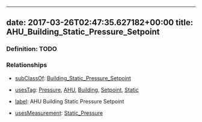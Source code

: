 
---
date: 2017-03-26T02:47:35.627182+00:00
title: AHU_Building_Static_Pressure_Setpoint
---
### Definition: TODO

### Relationships

* [subClassOf](http://www.w3.org/2000/01/rdf-schema#subClassOf): [Building_Static_Pressure_Setpoint](https://brickschema.org/schema/1.0/Brick#Building_Static_Pressure_Setpoint)

* [usesTag](https://brickschema.org/schema/1.0/BrickFrame#usesTag): [Pressure](https://brickschema.org/schema/1.0/BrickTag#Pressure), [AHU](https://brickschema.org/schema/1.0/BrickTag#AHU), [Building](https://brickschema.org/schema/1.0/BrickTag#Building), [Setpoint](https://brickschema.org/schema/1.0/BrickTag#Setpoint), [Static](https://brickschema.org/schema/1.0/BrickTag#Static)

* [label](http://www.w3.org/2000/01/rdf-schema#label): AHU Building Static Pressure Setpoint

* [usesMeasurement](https://brickschema.org/schema/1.0/BrickFrame#usesMeasurement): [Static_Pressure](https://brickschema.org/schema/1.0/Brick#Static_Pressure)

